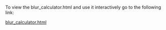 To view the blur_calculator.html and use it interactively go to the following link:

[blur_calculator.html](https://davemers0160.github.io/dfd_common/python/blur_calculator.html)
